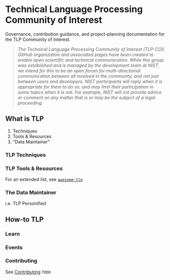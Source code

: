 # Technical Language Processing Community of Interest

Governance, contribution guidance, and project-planning documentation for the TLP Community of Interest.

> *The Technical Language Processing Community of Interest (TLP-COI) GitHub organization and associated pages have been created to enable open scientific and technical communication. While this group was established and is managed by the development team at NIST, we intend for this to be an open forum for multi-directional communication between all involved in the community, and not just between users and developers. NIST participants will reply when it is appropriate for them to do so, and may limit their participation in some topics when it is not. For example, NIST will not provide advice or comment on any matter that is or may be the subject of a legal proceeding.*


## What is TLP

1. Techniques
2. Tools & Resources
3. "Data Maintainer"

### TLP Techniques

### TLP Tools & Resources

For an extended list, see [`awesome-tlp`](https://github.com/TLP-COI/awesome-tlp)

### The Data Maintainer

i.e. TLP Personified


## How-to TLP

### Learn

### Events

### Contributing 
See [Contributing](CONTRIBUTING.md) `TODO`

